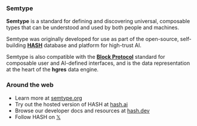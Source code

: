 <!-- GitHub links -->
[block protocol]: https://github.com/blockprotocol/blockprotocol
[hash]: https://github.com/hashintel/hash

<!-- Social links -->
[𝕏]: https://x.com/hashintel

<!-- Site links -->
[semtype.org]: https://semtype.org/?utm_medium=organic&utm_source=github_readme_semtype-profile_root
[hash.ai]: https://app.hash.ai/?utm_medium=organic&utm_source=github_readme_semtype-profile_root
[hash.dev]: https://hash.dev/?utm_medium=organic&utm_source=github_readme_semtype-profile_root

### Semtype

**Semtype** is a standard for defining and discovering universal, composable types that can be understood and used by both people and machines.

Semtype was originally developed for use as part of the open-source, self-building **[HASH]** database and platform for high-trust AI.

Semtype is also compatible with the **[Block Protocol]** standard for composable user and AI-defined interfaces, and is the data representation at the heart of the **hgres** data engine.

### Around the web

- Learn more at [semtype.org]
- Try out the hosted version of HASH at [hash.ai]
- Browse our developer docs and resources at [hash.dev]
- Follow HASH on [𝕏]
